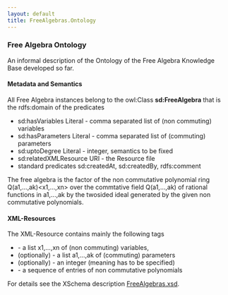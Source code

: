 ```yaml
---
layout: default
title: FreeAlgebras.Ontology
---
```


### Free Algebra Ontology

An informal description of the Ontology of the Free Algebra Knowledge Base developed so far.

#### Metadata and Semantics

All Free Algebra instances belong to the owl:Class **sd:FreeAlgebra** that is the rdfs:domain of the predicates

-   sd:hasVariables Literal - comma separated list of (non commuting) variables
-   sd:hasParameters Literal - comma separated list of (commuting) parameters
-   sd:uptoDegree Literal - integer, semantics to be fixed
-   sd:relatedXMLResource URI - the Resource file
-   standard predicates sd:createdAt, sd:createdBy, rdfs:comment

The free algebra is the factor of the non commutative polynomial ring Q(a1,...,ak)<x1,...,xn> over the commtative field Q(a1,...,ak) of rational functions in a1,...,ak by the twosided ideal generated by the given non commutative polynomials.

#### XML-Resources

The XML-Resource contains mainly the following tags

-   <vars> - a list x1,...,xn of (non commuting) variables,
-   (optionally) <parameters> - a list a1,...,ak of (commuting) parameters
-   (optionally) <uptoDeg> - an integer (meaning has to be specified)
-   <basis> - a sequence of <ncpoly> entries of non commutative polynomials

For details see the XSchema description [FreeAlgebras.xsd](http://symbolicdata.org/XMLResources/FreeAlgebras.xsd).
